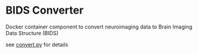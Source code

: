 # BIDS Converter

Docker container component to convert neuroimaging data to Brain Imaging Data Structure (BIDS)

see [convert.py](./scripts/convert.py) for details
